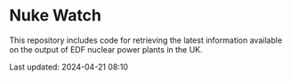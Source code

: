 # Nuke Watch

This repository includes code for retrieving the latest information available on the output of EDF nuclear power plants in the UK.

Last updated: 2024-04-21 08:10